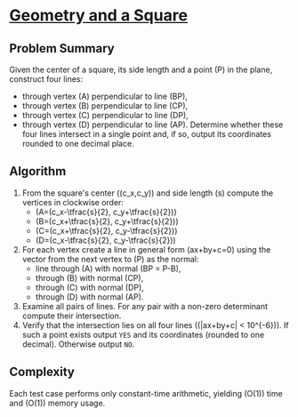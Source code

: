 # [Geometry and a Square](https://www.spoj.com/problems/GEOM)

## Problem Summary
Given the center of a square, its side length and a point \(P\) in the plane, construct four lines:
- through vertex \(A\) perpendicular to line \(BP\),
- through vertex \(B\) perpendicular to line \(CP\),
- through vertex \(C\) perpendicular to line \(DP\),
- through vertex \(D\) perpendicular to line \(AP\).
Determine whether these four lines intersect in a single point and, if so, output its coordinates rounded to one decimal place.

## Algorithm
1. From the square's center \((c_x,c_y)\) and side length \(s\) compute the vertices in clockwise order:
   - \(A=(c_x-\tfrac{s}{2}, c_y+\tfrac{s}{2})\)
   - \(B=(c_x+\tfrac{s}{2}, c_y+\tfrac{s}{2})\)
   - \(C=(c_x+\tfrac{s}{2}, c_y-\tfrac{s}{2})\)
   - \(D=(c_x-\tfrac{s}{2}, c_y-\tfrac{s}{2})\)
2. For each vertex create a line in general form \(ax+by+c=0\) using the vector from the next vertex to \(P\) as the normal:
   - line through \(A\) with normal \(BP = P-B\),
   - through \(B\) with normal \(CP\),
   - through \(C\) with normal \(DP\),
   - through \(D\) with normal \(AP\).
3. Examine all pairs of lines. For any pair with a non-zero determinant compute their intersection.
4. Verify that the intersection lies on all four lines (\(|ax+by+c| < 10^{-6}\)). If such a point exists output `YES` and its coordinates (rounded to one decimal). Otherwise output `NO`.

## Complexity
Each test case performs only constant-time arithmetic, yielding \(O(1)\) time and \(O(1)\) memory usage.
